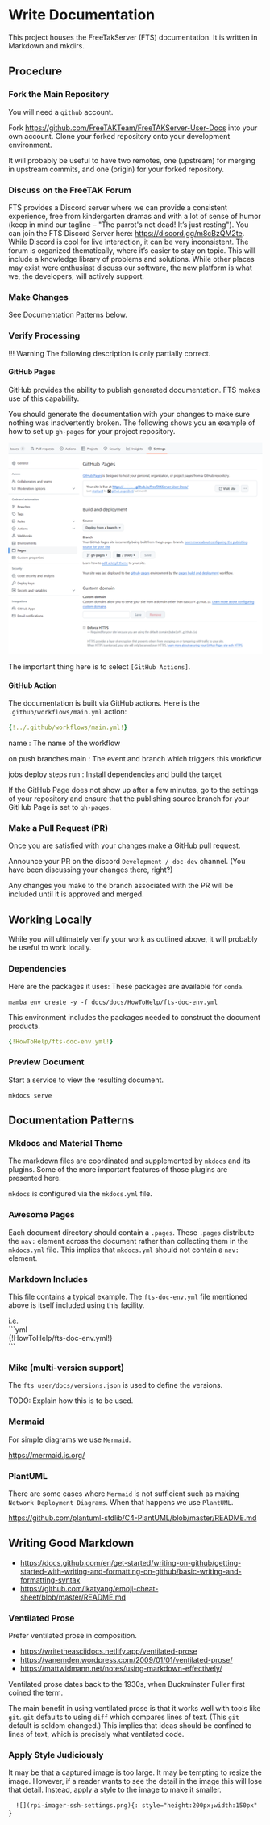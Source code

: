 
# Write Documentation

This project houses the FreeTakServer (FTS) documentation.
It is written in Markdown and mkdirs.

## Procedure

### Fork the Main Repository

You will need a `github` account.

Fork <https://github.com/FreeTAKTeam/FreeTAKServer-User-Docs> into your own account.
Clone your forked repository onto your development environment.

It will probably be useful to have two remotes,
one (upstream) for merging in upstream commits,
and one (origin) for your forked repository.

### Discuss on the FreeTAK Forum

FTS provides a Discord server where we can provide a consistent experience,
free from kindergarten dramas and with a lot of sense of humor
(keep in mind our tagline – "The parrot's not dead! It’s just resting").
You can join the FTS Discord Server here: <https://discord.gg/m8cBzQM2te>.
While Discord is cool for live interaction, it can be very inconsistent.
The forum is organized thematically, where it’s easier to stay on topic.
This will include a knowledge library of problems and solutions.
While other places may exist were enthusiast discuss our software,
the new platform is what we, the developers, will actively support.


### Make Changes

See Documentation Patterns below.


### Verify Processing

!!! Warning
    The following description is only partially correct.

#### GitHub Pages

GitHub provides the ability to publish generated documentation.
FTS makes use of this capability.

You should generate the documentation with your changes to make sure nothing was inadvertently broken.
The following shows you an example of how to set up `gh-pages` for your project repository.

![](images/github-pages-branch.png)

The important thing here is to select `[GitHub Actions]`.



#### GitHub Action

The documentation is built via GitHub actions.
Here is the `.github/workflows/main.yml` action:
```yaml
{!../.github/workflows/main.yml!}
```
name
: The name of the workflow

on push branches main
: The event and branch which triggers this workflow

jobs deploy steps run
: Install dependencies and build the target

If the GitHub Page does not show up after a few minutes,
go to the settings of your repository and ensure that the publishing source branch for your GitHub Page is set to `gh-pages`.

### Make a Pull Request (PR)

Once you are satisfied with your changes make a GitHub pull request.

Announce your PR on the discord `Development / doc-dev` channel.
(You have been discussing your changes there, right?)

Any changes you make to the branch associated with
the PR will be included until it is approved and merged.

## Working Locally

While you will ultimately verify your work as outlined above,
it will probably be useful to work locally.

### Dependencies

Here are the packages it uses:
These packages are available for `conda`.

```shell
mamba env create -y -f docs/docs/HowToHelp/fts-doc-env.yml
```
This environment includes the packages needed to construct the document products.
```yaml
{!HowToHelp/fts-doc-env.yml!}
```

### Preview Document

Start a service to view the resulting document.
```shell
mkdocs serve
```

## Documentation Patterns

### Mkdocs and Material Theme

The markdown files are coordinated and supplemented by `mkdocs` and its plugins.
Some of the more important features of those plugins are presented here.

`mkdocs` is configured via the `mkdocs.yml` file.

### Awesome Pages

Each document directory should contain a `.pages`.
These `.pages` distribute the `nav:` element across the document
rather than collecting them in the `mkdocs.yml` file.
This implies that `mkdocs.yml` should not contain a `nav:` element.

### Markdown Includes

This file contains a typical example.
The `fts-doc-env.yml` file mentioned above is itself included using this facility.

i.e.  
\```yml  
{\!HowToHelp/fts-doc-env.yml\!}  
\```

### Mike (multi-version support)

The `fts_user/docs/versions.json` is used to define the versions.

TODO: Explain how this is to be used.

### Mermaid

For simple diagrams we use `Mermaid`.

https://mermaid.js.org/


### PlantUML

There are some cases where `Mermaid` is not sufficient such as making `Network Deployment Diagrams`.
When that happens we use `PlantUML`.

https://github.com/plantuml-stdlib/C4-PlantUML/blob/master/README.md



## Writing Good Markdown

* https://docs.github.com/en/get-started/writing-on-github/getting-started-with-writing-and-formatting-on-github/basic-writing-and-formatting-syntax
* https://github.com/ikatyang/emoji-cheat-sheet/blob/master/README.md

### Ventilated Prose

Prefer ventilated prose in composition.

* https://writetheasciidocs.netlify.app/ventilated-prose
* https://vanemden.wordpress.com/2009/01/01/ventilated-prose/
* https://mattwidmann.net/notes/using-markdown-effectively/

Ventilated prose dates back to the 1930s,
when Buckminster Fuller first coined the term.

The main benefit in using ventilated prose is
that it works well with tools like `git`.
`git` defaults to using `diff` which compares lines of text.
(This `git` default is seldom changed.)
This implies that ideas should be confined to lines of text,
which is precisely what ventilated code.

### Apply Style Judiciously

It may be that a captured image is too large.
It may be tempting to resize the image.
However, if a reader wants to see the detail in the image this will lose that detail.
Instead, apply a style to the image to make it smaller.
```text
  ![](rpi-imager-ssh-settings.png){: style="height:200px;width:150px" }
```
